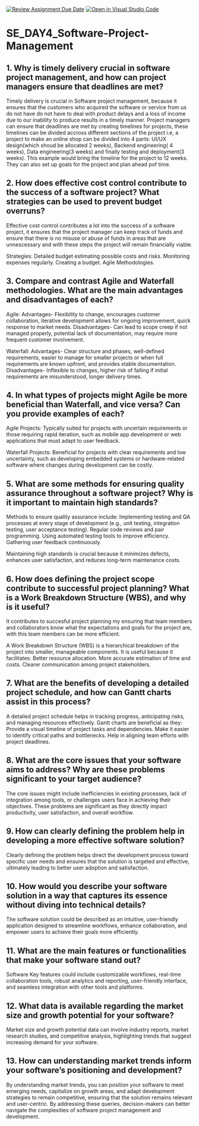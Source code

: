 [![Review Assignment Due Date](https://classroom.github.com/assets/deadline-readme-button-22041afd0340ce965d47ae6ef1cefeee28c7c493a6346c4f15d667ab976d596c.svg)](https://classroom.github.com/a/9pw6JKcu)
[![Open in Visual Studio Code](https://classroom.github.com/assets/open-in-vscode-2e0aaae1b6195c2367325f4f02e2d04e9abb55f0b24a779b69b11b9e10269abc.svg)](https://classroom.github.com/online_ide?assignment_repo_id=18481759&assignment_repo_type=AssignmentRepo)
# SE_DAY4_Software-Project-Management
## 1. Why is timely delivery crucial in software project management, and how can project managers ensure that deadlines are met?
Timely delivery is crucial in Software project management, because it ensures that the customers who acquired the software or service from us do not have do not have to deal with product delays and a loss of income due to our inability to produce results in a timely manner. Project managers can ensure that deadlines are met by creating timelines for projects, these timelines can be divided accross different sections of the project i.e, a project to make an online shop can be divided into 4 parts: UI/UX design(which shoud be allocated 2 weeks), Backend engineering( 4 weeks), Data engineering(3 weeks) and finally testing and deployment(3 weeks). This example would bring the timeline for the project to 12 weeks.
They can also set up goals for the project and plan ahead pof time.

## 2. How does effective cost control contribute to the success of a software project? What strategies can be used to prevent budget overruns?
Effective cost control contributes a lot into the success of a software project, it ensures that the project manager can keep track of funds and ensure that there is no misuse or abuse of funds in areas that are unnescessary and with these steps the project will remain financially viable.

Strategies:
Detailed budget estimating possible costs and risks.
Monitoring expenses regularly.
Creating a budget.
Agile Methodologies.

## 3. Compare and contrast Agile and Waterfall methodologies. What are the main advantages and disadvantages of each?
Agile:
Advantages- Flexibility to change, encourages customer collaboration, iterative development allows for ongoing improvement, quick response to market needs.
Disadvantages- Can lead to scope creep if not managed properly, potential lack of documentation, may require more frequent customer involvement.

Waterfall:
Advantages- Clear structure and phases, well-defined requirements, easier to manage for smaller projects or when full requirements are known upfront, and provides stable documentation.
Disadvantages- Inflexible to changes, higher risk of failing if initial requirements are misunderstood, longer delivery times.

## 4. In what types of projects might Agile be more beneficial than Waterfall, and vice versa? Can you provide examples of each?
Agile Projects:
Typically suited for projects with uncertain requirements or those requiring rapid iteration, such as mobile app development or web applications that must adapt to user feedback.

Waterfall Projects:
Beneficial for projects with clear requirements and low uncertainty, such as developing embedded systems or hardware-related software where changes during development can be costly.

## 5. What are some methods for ensuring quality assurance throughout a software project? Why is it important to maintain high standards?
Methods to ensure quality assurance include:
Implementing testing and QA processes at every stage of development (e.g., unit testing, integration testing, user acceptance testing).
Regular code reviews and pair programming.
Using automated testing tools to improve efficiency.
Gathering user feedback continuously.

Maintaining high standards is crucial because it minimizes defects, enhances user satisfaction, and reduces long-term maintenance costs.

## 6. How does defining the project scope contribute to successful project planning? What is a Work Breakdown Structure (WBS), and why is it useful?
It contributes to succesful project planning my ensuring that team members and collaborators know what the expectations and goals for the project are, with this team members can be more efficient. 

A Work Breakdown Structure (WBS) is a hierarchical breakdown of the project into smaller, manageable components. It is useful because it facilitates:
Better resource allocation.
More accurate estimation of time and costs.
Clearer communication among project stakeholders.

## 7. What are the benefits of developing a detailed project schedule, and how can Gantt charts assist in this process?
A detailed project schedule helps in tracking progress, anticipating risks, and managing resources effectively. Gantt charts are beneficial as they:
Provide a visual timeline of project tasks and dependencies.
Make it easier to identify critical paths and bottlenecks.
Help in aligning team efforts with project deadlines.

## 8. What are the core issues that your software aims to address? Why are these problems significant to your target audience?
The core issues might include inefficiencies in existing processes, lack of integration among tools, or challenges users face in achieving their objectives. These problems are significant as they directly impact productivity, user satisfaction, and overall workflow.

## 9. How can clearly defining the problem help in developing a more effective software solution?
Clearly defining the problem helps direct the development process toward specific user needs and ensures that the solution is targeted and effective, ultimately leading to better user adoption and satisfaction.

## 10. How would you describe your software solution in a way that captures its essence without diving into technical details?
The software solution could be described as an intuitive, user-friendly application designed to streamline workflows, enhance collaboration, and empower users to achieve their goals more efficiently.

## 11. What are the main features or functionalities that make your software stand out?
Software Key features could include customizable workflows, real-time collaboration tools, robust analytics and reporting, user-friendly interface, and seamless integration with other tools and platforms.

## 12. What data is available regarding the market size and growth potential for your software?
Market size and growth potential data can involve industry reports, market research studies, and competitive analysis, highlighting trends that suggest increasing demand for your software.
## 13. How can understanding market trends inform your software’s positioning and development?
By understanding market trends, you can position your software to meet emerging needs, capitalize on growth areas, and adapt development strategies to remain competitive, ensuring that the solution remains relevant and user-centric.
By addressing these queries, decision-makers can better navigate the complexities of software project management and development.

